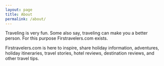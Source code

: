```yaml
---
layout: page
title: About
permalink: /about/
---
```


Traveling is very fun. Some also say, traveling can make you a better person. For this purpose Firstravelers.com exists.

Firstravelers.com is here to inspire, share holiday information, adventures, holiday itineraries, travel stories, hotel reviews, destination reviews, and other travel tips.
